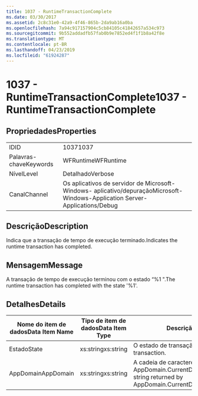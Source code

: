 ```yaml
---
title: 1037 - RuntimeTransactionComplete
ms.date: 03/30/2017
ms.assetid: 2c8c31e0-42a9-4f46-865b-2da9ab16a0ba
ms.openlocfilehash: 7a94c917157904c5cb84105c41842657a534c973
ms.sourcegitcommit: 9b552addadfb57fab0b9e7852ed4f1f1b8a42f8e
ms.translationtype: MT
ms.contentlocale: pt-BR
ms.lasthandoff: 04/23/2019
ms.locfileid: "61924287"
---
```

# <a name="1037---runtimetransactioncomplete"></a><span data-ttu-id="a747c-102">1037 - RuntimeTransactionComplete</span><span class="sxs-lookup"><span data-stu-id="a747c-102">1037 - RuntimeTransactionComplete</span></span>
## <a name="properties"></a><span data-ttu-id="a747c-103">Propriedades</span><span class="sxs-lookup"><span data-stu-id="a747c-103">Properties</span></span>  
  
|||  
|-|-|  
|<span data-ttu-id="a747c-104">ID</span><span class="sxs-lookup"><span data-stu-id="a747c-104">ID</span></span>|<span data-ttu-id="a747c-105">1037</span><span class="sxs-lookup"><span data-stu-id="a747c-105">1037</span></span>|  
|<span data-ttu-id="a747c-106">Palavras-chave</span><span class="sxs-lookup"><span data-stu-id="a747c-106">Keywords</span></span>|<span data-ttu-id="a747c-107">WFRuntime</span><span class="sxs-lookup"><span data-stu-id="a747c-107">WFRuntime</span></span>|  
|<span data-ttu-id="a747c-108">Nível</span><span class="sxs-lookup"><span data-stu-id="a747c-108">Level</span></span>|<span data-ttu-id="a747c-109">Detalhado</span><span class="sxs-lookup"><span data-stu-id="a747c-109">Verbose</span></span>|  
|<span data-ttu-id="a747c-110">Canal</span><span class="sxs-lookup"><span data-stu-id="a747c-110">Channel</span></span>|<span data-ttu-id="a747c-111">Os aplicativos de servidor de Microsoft-Windows- aplicativo/depuração</span><span class="sxs-lookup"><span data-stu-id="a747c-111">Microsoft-Windows-Application Server-Applications/Debug</span></span>|  
  
## <a name="description"></a><span data-ttu-id="a747c-112">Descrição</span><span class="sxs-lookup"><span data-stu-id="a747c-112">Description</span></span>  
 <span data-ttu-id="a747c-113">Indica que a transação de tempo de execução terminado.</span><span class="sxs-lookup"><span data-stu-id="a747c-113">Indicates the runtime transaction has completed.</span></span>  
  
## <a name="message"></a><span data-ttu-id="a747c-114">Mensagem</span><span class="sxs-lookup"><span data-stu-id="a747c-114">Message</span></span>  
 <span data-ttu-id="a747c-115">A transação de tempo de execução terminou com o estado “%1 ".</span><span class="sxs-lookup"><span data-stu-id="a747c-115">The runtime transaction has completed with the state '%1'.</span></span>  
  
## <a name="details"></a><span data-ttu-id="a747c-116">Detalhes</span><span class="sxs-lookup"><span data-stu-id="a747c-116">Details</span></span>  
  
|<span data-ttu-id="a747c-117">Nome do item de dados</span><span class="sxs-lookup"><span data-stu-id="a747c-117">Data Item Name</span></span>|<span data-ttu-id="a747c-118">Tipo de item de dados</span><span class="sxs-lookup"><span data-stu-id="a747c-118">Data Item Type</span></span>|<span data-ttu-id="a747c-119">Descrição</span><span class="sxs-lookup"><span data-stu-id="a747c-119">Description</span></span>|  
|--------------------|--------------------|-----------------|  
|<span data-ttu-id="a747c-120">Estado</span><span class="sxs-lookup"><span data-stu-id="a747c-120">State</span></span>|<span data-ttu-id="a747c-121">xs:string</span><span class="sxs-lookup"><span data-stu-id="a747c-121">xs:string</span></span>|<span data-ttu-id="a747c-122">O estado de transação.</span><span class="sxs-lookup"><span data-stu-id="a747c-122">The state of the transaction.</span></span>|  
|<span data-ttu-id="a747c-123">AppDomain</span><span class="sxs-lookup"><span data-stu-id="a747c-123">AppDomain</span></span>|<span data-ttu-id="a747c-124">xs:string</span><span class="sxs-lookup"><span data-stu-id="a747c-124">xs:string</span></span>|<span data-ttu-id="a747c-125">A cadeia de caracteres retornada por AppDomain.CurrentDomain.FriendlyName.</span><span class="sxs-lookup"><span data-stu-id="a747c-125">The string returned by AppDomain.CurrentDomain.FriendlyName.</span></span>|
